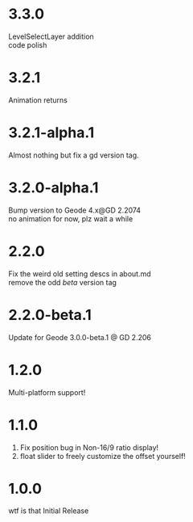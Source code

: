 # 3.3.0
LevelSelectLayer addition  
code polish  
  
# 3.2.1
Animation returns  
  
# 3.2.1-alpha.1
Almost nothing but fix a gd version tag.  
  
# 3.2.0-alpha.1
Bump version to Geode 4.x@GD 2.2074  
<cy>no animation for now, plz wait a while</c>  
  
# 2.2.0
Fix the weird old setting descs in about.md  
remove the odd *beta* version tag  
  
# 2.2.0-beta.1
Update for Geode 3.0.0-beta.1 @ GD 2.206  
  
# 1.2.0
Multi-platform support!  
  
# 1.1.0
1. Fix position bug in Non-16/9 ratio display!  
2. float slider to freely customize the offset yourself!  
  
# 1.0.0
wtf is that Initial Release  
